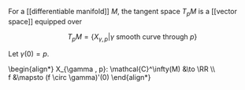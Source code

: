 For a [[differentiable manifold]] $M$, the tangent space $T_pM$ is a [[vector space]] equipped over

$$
T_p M = \{X_{\gamma , p} | \gamma \text{ smooth curve through } p \}
$$

Let $\gamma(0)=p$.

\begin{align\*}
X_{\gamma , p}: \mathcal{C}^\infty(M) &\to \RR \\\\\
f &\mapsto (f \circ \gamma)'(0)
\end{align\*}